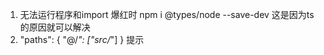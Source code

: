 1. 无法运行程序和import 爆红时 npm i @types/node --save-dev 这是因为ts的原因就可以解决
2. "paths": {  "@/*": ["src/*"] } 提示